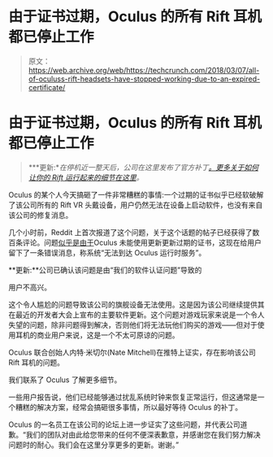 # 由于证书过期，Oculus 的所有 Rift 耳机都已停止工作 

> 原文：<https://web.archive.org/web/https://techcrunch.com/2018/03/07/all-of-oculuss-rift-headsets-have-stopped-working-due-to-an-expired-certificate/>

# 由于证书过期，Oculus 的所有 Rift 耳机都已停止工作

> ***更新:**在停机近一整天后，公司在这里发布了官方补丁[。更多关于如何让你的 Rift 运行起来的细节](https://web.archive.org/web/20221207014122/https://www.oculus.com/rift-patch/)[在这里](https://web.archive.org/web/20221207014122/https://support.oculus.com/217157135500529/)。*

Oculus 的某个人今天搞砸了一件非常糟糕的事情:一个过期的证书似乎已经软破解了该公司所有的 Rift VR 头戴设备，用户仍然无法在设备上启动软件，也没有来自该公司的修复消息。

几个小时前，Reddit 上首次报道了这个问题，关于这个话题的帖子已经获得了数百条评论。问题[似乎是由于](https://web.archive.org/web/20221207014122/https://www.neowin.net/news/every-oculus-rift-vr-headset-bricked-due-to-expired-certificate?utm_source=dlvr.it&utm_medium=twitter)Oculus 未能使用更新更新过期的证书，这现在给用户留下了一条错误消息，称系统“无法到达 Oculus 运行时服务”。

**更新:**公司已确认该问题是由“我们的软件认证问题”导致的

用户不高兴。

这个令人尴尬的问题导致该公司的旗舰设备无法使用。这是因为该公司继续提供其在最近的开发者大会上宣布的主要软件更新。这个问题对游戏玩家来说是一个令人失望的问题，除非问题得到解决，否则他们将无法玩他们购买的游戏——但对于使用耳机的商业用户来说，这是一个不太可原谅的问题。

Oculus 联合创始人内特·米切尔(Nate Mitchell)在推特上证实，存在影响该公司 Rift 耳机的问题。

我们联系了 Oculus 了解更多细节。

一些用户报告说，他们已经能够通过扰乱系统时钟来恢复正常运行，但这通常是一个糟糕的解决方案，经常会搞砸很多事情，所以最好等待 Oculus 的补丁。

Oculus 的一名员工在该公司的论坛上进一步证实了这些问题，并代表公司道歉。“我们的团队对由此给您带来的任何不便深表歉意，并感谢您在我们努力解决问题时的耐心。我们会在这里分享更多的更新。谢谢。”